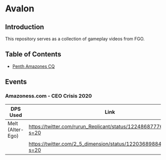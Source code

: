# Avalon

Introduction
------------

This repository serves as a collection of gameplay videos from FGO.

Table of Contents
-----------------

- [Penth Amazones CQ](#Amazonesscom-CEO-Crisis-2020)




Events
-------

### Amazoness.com - CEO Crisis 2020
| DPS Used      |     Link      |    Remarks    |
| ------------- | ------------- | ------------- |
| Melt (Alter-Ego)         | https://twitter.com/rurun_Replicant/status/1224868777604472832?s=20  | Completely Normal TA
|               | https://twitter.com/2_5_dimension/status/1220368988401586182?s=20  | NoSwap
